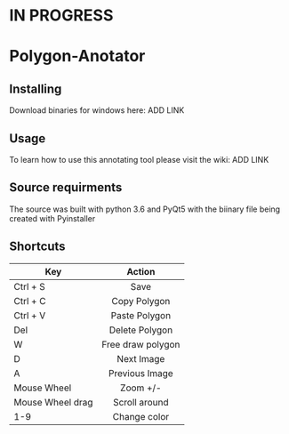 # IN PROGRESS

# Polygon-Anotator

## Installing 
Download binaries for windows here: ADD LINK

## Usage
To learn how to use this annotating tool please visit the wiki: ADD LINK

## Source requirments
The source was built with python 3.6 and PyQt5 with the biinary file being created with Pyinstaller 

## Shortcuts

| Key           | Action        |
| ------------- |:-------------:|
| Ctrl + S      | Save          |
| Ctrl + C      | Copy Polygon  |
| Ctrl + V      | Paste Polygon |
| Del           | Delete Polygon|
| W             | Free draw polygon|
| D             | Next Image    |
| A             | Previous Image|
| Mouse Wheel   | Zoom +/-      |
| Mouse Wheel drag |Scroll around |
| 1-9           | Change color|

